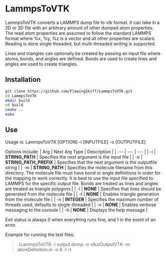 # LammpsToVTK
LammpsToVTK converts a LAMMPS dump file to vtk format. It can take in a 2D or 3D file with an arbitrary amount of other dumped atom properties. 
The read atom properties are assumed to follow the standard LAMMPS format where %x, %y, %z is a vector and all other properties are scalars. 
Reading is done single threaded, but multi-threaded writing is supported. 

Lines and triangles can optionally be created by passing an input file where atoms, bonds, and angles are defined. 
Bonds are used to create lines and angles are used to create triangles. 

## Installation
```bash
git clone https://github.com/FlowingSkiff/LammpsToVTK.git
cd LammpsToVTK
mkdir build
cd build
cmake ..
make
```



## Use

Usage is: LammpsToVTK [OPTION] -i [INPUTFILE] -o [OUTPUTFILE]

Options include:
| Arg | Next Arg Type | Description |
| --- | --- | --- |
| -i | __STRING_PATH__ | Specifies the next argument is the input file |
| -o | __STRING_PATH_PREFIX__ | Specifies that the next argument is the outputfile string |
| -m | __STRING_PATH__ | Specifies the molecule filename from this directory. The molecule file must have bond or angle definitions in order for the mapping to work correctly. It is best to use the input file specified to LAMMPS for the specific output file. Bonds are treated as lines and angles are treated as triangle polygons |
| -l | __NONE__ | Specifies that lines should be generated from the molecule file |
| -t | __NONE__ | Enables triangle generation from the molecule file |
| -n | __INTEGER__ | Specifies the maximum number of threads used, defaults to single-threaded |
| -v | __NONE__ | Enables verbose messaging to the console |
| -h | __NONE__ | Displays the help message |
 
Exit status is always 0 when everything runs fine,  and 1 in the event of
an error.

Example for running the test files:
>.\LammpsToVTK -i output.dump -o vtks\OutputVTK -m atomDefinition.in -n 8 -l -t
